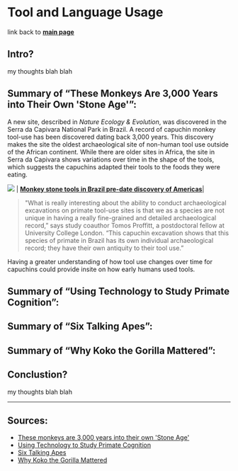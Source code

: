 # **Tool and Language Usage**

link back to [**main page**](https://github.com/lyerlajd/INFOTC1600markdown/blob/main/README.md)

## Intro?
my thoughts blah blah

## **Summary of “These Monkeys Are 3,000 Years into Their Own 'Stone Age'”:**
A new site, described in *Nature Ecology & Evolution*, was discovered in the Serra da Capivara National Park in Brazil. A record of capuchin monkey tool-use has been discovered dating back 3,000 years. This discovery makes the site the oldest archaeological site of non-human tool use outside of the African continent. While there are older sites in Africa, the site in Serra da Capivara shows variations over time in the shape of the tools, which suggests the capuchins adapted their tools to the foods they were eating.

![](https://images.newscientist.com/wp-content/uploads/2016/07/11160047/gettyimages-485848365.jpg?width=778)
| <b>[Monkey stone tools in Brazil pre-date discovery of Americas](https://www.newscientist.com/article/2096664-monkey-stone-tools-in-brazil-pre-date-discovery-of-americas/)</b>|

>"What is really interesting about the ability to conduct archaeological excavations on primate tool-use sites is that we as a species are not unique in having a   really fine-grained and detailed archaeological record,” says study coauthor Tomos Proffitt, a postdoctoral fellow at University College London. “This capuchin     excavation shows that this species of primate in Brazil has its own individual archaeological record; they have their own antiquity to their tool use.”
    
Having a greater understanding of how tool use changes over time for capuchins could provide insite on how early humans used tools.

## **Summary of “Using Technology to Study Primate Cognition”:**

## **Summary of “Six Talking Apes”:**

## **Summary of “Why Koko the Gorilla Mattered”:**

## Conclustion?
my thoughts blah blah

------------
## **Sources:**
* [These monkeys are 3,000 years into their own 'Stone Age'](https://www.nationalgeographic.com/science/article/capuchin-monkeys-used-stone-tools-3000-years-oldest-outside-africa)
* [Using Technology to Study Primate Cognition](https://www.lpzoo.org/science-project/using-technology-to-study-primate-cognition/)
* [Six Talking Apes](https://www.smithsonianmag.com/science-nature/six-talking-apes-48085302/)
* [Why Koko the Gorilla Mattered](https://www.nationalgeographic.com/animals/article/gorillas-koko-sign-language-culture-animals)
